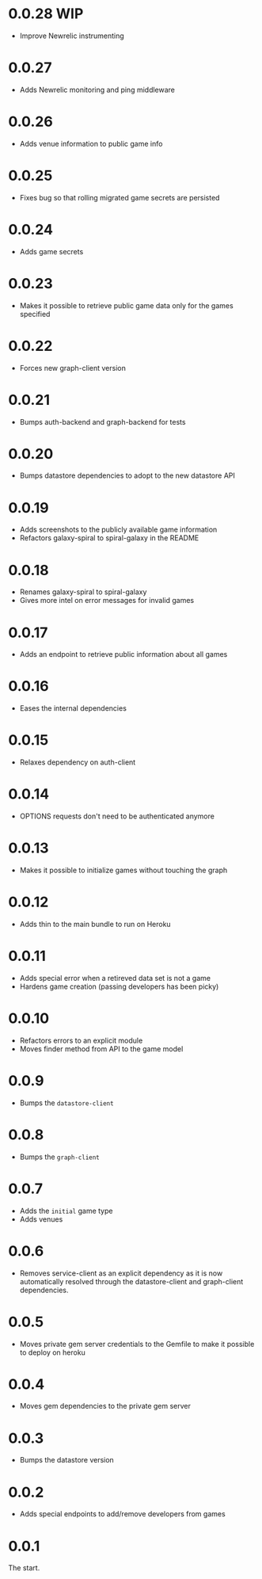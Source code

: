 # 0.0.28 WIP

* Improve Newrelic instrumenting

# 0.0.27

* Adds Newrelic monitoring and ping middleware

# 0.0.26

* Adds venue information to public game info

# 0.0.25

* Fixes bug so that rolling migrated game secrets are persisted

# 0.0.24

* Adds game secrets

# 0.0.23

* Makes it possible to retrieve public game data only for the games specified

# 0.0.22

* Forces new graph-client version

# 0.0.21

* Bumps auth-backend and graph-backend for tests

# 0.0.20

* Bumps datastore dependencies to adopt to the new datastore API

# 0.0.19

* Adds screenshots to the publicly available game information
* Refactors galaxy-spiral to spiral-galaxy in the README

# 0.0.18

* Renames galaxy-spiral to spiral-galaxy
* Gives more intel on error messages for invalid games

# 0.0.17

* Adds an endpoint to retrieve public information about all games

# 0.0.16

* Eases the internal dependencies

# 0.0.15

* Relaxes dependency on auth-client

# 0.0.14

* OPTIONS requests don't need to be authenticated anymore

# 0.0.13

* Makes it possible to initialize games without touching the graph

# 0.0.12

* Adds thin to the main bundle to run on Heroku

# 0.0.11

* Adds special error when a retireved data set is not a game
* Hardens game creation (passing developers has been picky)

# 0.0.10

* Refactors errors to an explicit module
* Moves finder method from API to the game model

# 0.0.9

* Bumps the ``datastore-client``

# 0.0.8

* Bumps the ``graph-client``

# 0.0.7

* Adds the ``initial`` game type
* Adds venues

# 0.0.6

* Removes service-client as an explicit dependency as it is now
  automatically resolved through the datastore-client and graph-client
dependencies.

# 0.0.5

* Moves private gem server credentials to the Gemfile to make it
  possible to deploy on heroku

# 0.0.4

* Moves gem dependencies to the private gem server

# 0.0.3

* Bumps the datastore version

# 0.0.2

* Adds special endpoints to add/remove developers from games

# 0.0.1

The start.
